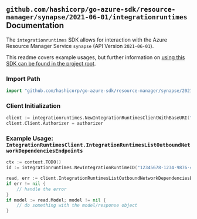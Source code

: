 
## `github.com/hashicorp/go-azure-sdk/resource-manager/synapse/2021-06-01/integrationruntimes` Documentation

The `integrationruntimes` SDK allows for interaction with the Azure Resource Manager Service `synapse` (API Version `2021-06-01`).

This readme covers example usages, but further information on [using this SDK can be found in the project root](https://github.com/hashicorp/go-azure-sdk/tree/main/docs).

### Import Path

```go
import "github.com/hashicorp/go-azure-sdk/resource-manager/synapse/2021-06-01/integrationruntimes"
```


### Client Initialization

```go
client := integrationruntimes.NewIntegrationRuntimesClientWithBaseURI("https://management.azure.com")
client.Client.Authorizer = authorizer
```


### Example Usage: `IntegrationRuntimesClient.IntegrationRuntimesListOutboundNetworkDependenciesEndpoints`

```go
ctx := context.TODO()
id := integrationruntimes.NewIntegrationRuntimeID("12345678-1234-9876-4563-123456789012", "example-resource-group", "workspaceValue", "integrationRuntimeValue")

read, err := client.IntegrationRuntimesListOutboundNetworkDependenciesEndpoints(ctx, id)
if err != nil {
	// handle the error
}
if model := read.Model; model != nil {
	// do something with the model/response object
}
```
